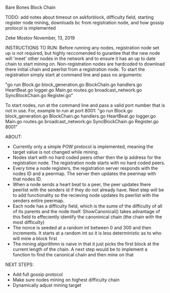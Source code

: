 Bare Bones Block Chain

TODO: add notes about timeout on askforblock, difficulty field, starting 
register node mining, downloads bc from registration node, and how gossip protocol is implemented

Zeke Mostov
November, 13, 2019

INSTRUCTIONS TO RUN:
Before running any nodes, registration node set up is not required, but highly 
reccomended to gurantee that the new node will 'meet' other nodes in the network
and to ensure it has an up to date chain to start mining on.
Non-registration nodes are hardcoded to download there initial chain and peerlist
from a registration node. To start the registration simply start at command line
and pass no arguments:

"go run Block.go block_generation.go BlockChain.go handlers.go HeartBeat.go logger.go Main.go routes.go broadcast_network.go SyncBlockChain.go Register.go"

To start nodes, run at the command line and pass a valid port number that is not
in use. For, example to run at port 8001:
"go run Block.go block_generation.go BlockChain.go handlers.go HeartBeat.go logger.go Main.go routes.go broadcast_network.go SyncBlockChain.go Register.go 8001"

ABOUT:
- Currently only a simple POW protocol is implemented, meaning the target value 
is not changed while mining. 
- Nodes start with no hard coded peers other then the ip address for the
registration node. The registration node starts with no hard coded peers. 
- Every time a node registers, the registration server responds with the nodes 
ID and a peermap. The server then updates the peermap with that nodes ID.
- When a node sends a heart beat to a peer, the peer updates there peerlist with
the senders id if they do not already have. Next step will be to add functionality
so the recieving node updates its peerlist with the senders entire peermap.
- Each node has a difficulty field, which is the sume of the difficulty of all
of its parents and the node itself. ShowCanonical() takes advantage of this field
to effeciently identify the canoninical chain (the chain with the most difficulty)
- The nonce is seeded at a random int between 0 and 300 and then increments. It
starts at a random int so it is less deterministic as to who will mine a block 
first
- The mining algorithmn is naive in that it just picks the first block at the 
current length of the chain. A next step would be to implement a function to find
the canonical chain and then mine on that

NEXT STEPS:
- Add full gossip protocol
- Make sure nodes mining on highest difficulty chain
- Dynamically adjust mining target
